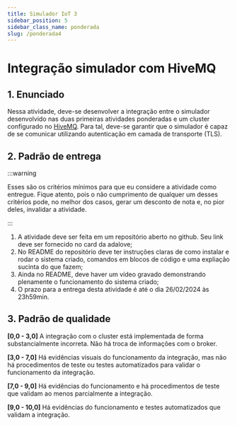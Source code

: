 ```yaml
---
title: Simulador IoT 3
sidebar_position: 5
sidebar_class_name: ponderada
slug: /ponderada4
---
```


# Integração simulador com HiveMQ

## 1. Enunciado

Nessa atividade, deve-se desenvolver a integração entre o simulador
desenvolvido nas duas primeiras atividades ponderadas e um cluster configurado
no [HiveMQ](https://www.hivemq.com/). Para tal, deve-se garantir que o
simulador é capaz de se comunicar utilizando autenticação em camada de
transporte (TLS).

## 2. Padrão de entrega

:::warning

Esses são os critérios mínimos para que eu considere a atividade como entregue.
Fique atento, pois o não cumprimento de qualquer um desses critérios pode, no
melhor dos casos, gerar um desconto de nota e, no pior deles, invalidar a
atividade.

:::

1. A atividade deve ser feita em um repositório aberto no github. Seu link deve
   ser fornecido no card da adalove;
2. No README do repositório deve ter instruções claras de como instalar e rodar
   o sistema criado, comandos em blocos de código e uma expliação sucinta do
   que fazem;
3. Ainda no README, deve haver um vídeo gravado demonstrando plenamente o
   funcionamento do sistema criado;
4. O prazo para a entrega desta atividade é até o dia 26/02/2024 às 23h59min.


## 3. Padrão de qualidade

**[0,0 - 3,0]**
A integração com o cluster está implementada de forma substancialmente
incorreta. Não há troca de informações com o broker.

**[3,0 - 7,0]**
Há evidências visuais do funcionamento da integração, mas não há procedimentos
de teste ou testes automatizados para validar o funcionamento da integração.

**[7,0 - 9,0]**
Há evidências do funcionamento e há procedimentos de teste que validam ao menos
parcialmente a integração.

**[9,0 - 10,0]**
Há evidências do funcionamento e testes automatizados que validam a integração.
